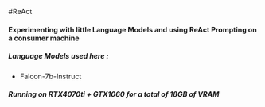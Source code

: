 #ReAct

#### Experimenting with little Language Models and using ReAct Prompting on a consumer machine

##### Language Models used here : 
- Falcon-7b-Instruct


##### Running on RTX4070ti + GTX1060 for a total of 18GB of VRAM 